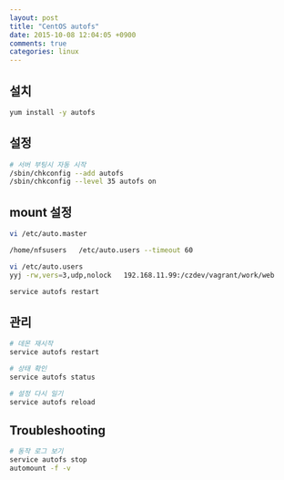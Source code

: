 ```yaml
---
layout: post
title: "CentOS autofs"
date: 2015-10-08 12:04:05 +0900
comments: true
categories: linux
---
```

## 설치
```bash
yum install -y autofs
```

## 설정
```bash
# 서버 부팅시 자동 시작
/sbin/chkconfig --add autofs
/sbin/chkconfig --level 35 autofs on
```
## mount 설정
```bash
vi /etc/auto.master

/home/nfsusers   /etc/auto.users --timeout 60

vi /etc/auto.users
yyj -rw,vers=3,udp,nolock   192.168.11.99:/czdev/vagrant/work/web

service autofs restart
```

## 관리
```bash
# 데몬 재시작
service autofs restart

# 상태 확인
service autofs status

# 설정 다시 일기
service autofs reload
```

## Troubleshooting
```bash
# 동작 로그 보기
service autofs stop
automount -f -v
```